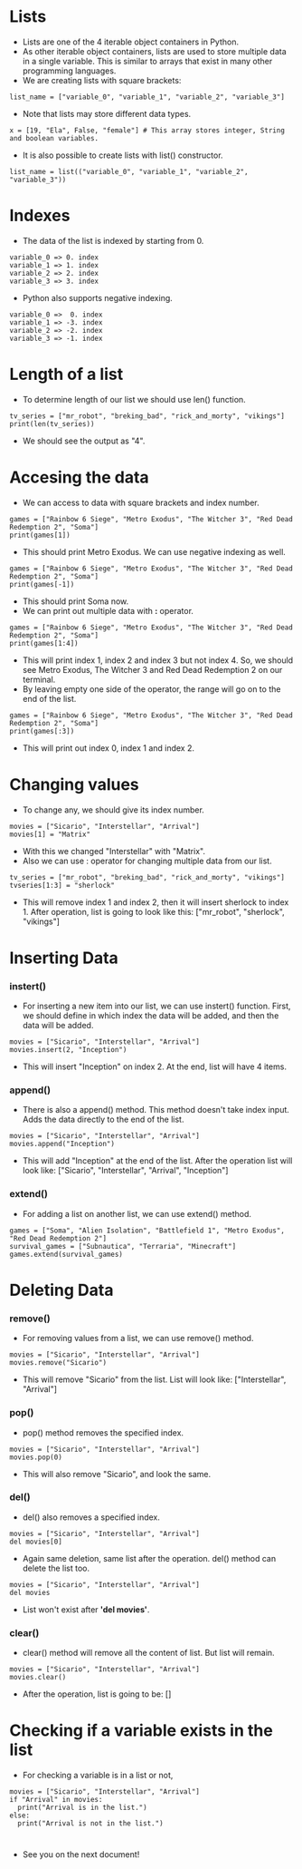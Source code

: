 # Lists
* Lists are one of the 4 iterable object containers in Python.
* As other iterable object containers, lists are used to store multiple data in a single variable. This is similar to arrays that exist in many other programming languages.
* We are creating lists with square brackets:
```
list_name = ["variable_0", "variable_1", "variable_2", "variable_3"]
```

* Note that lists may store different data types.
```
x = [19, "Ela", False, "female"] # This array stores integer, String and boolean variables.
```

* It is also possible to create lists with list() constructor.
```
list_name = list(("variable_0", "variable_1", "variable_2", "variable_3"))
```

# Indexes
* The data of the list is indexed by starting from 0.
```
variable_0 => 0. index
variable_1 => 1. index
variable_2 => 2. index
variable_3 => 3. index
```

* Python also supports negative indexing.
```
variable_0 =>  0. index
variable_1 => -3. index
variable_2 => -2. index
variable_3 => -1. index
```

# Length of a list
* To determine length of our list we should use len() function.
```
tv_series = ["mr_robot", "breking_bad", "rick_and_morty", "vikings"]
print(len(tv_series))
```
* We should see the output as "4".

# Accesing the data
* We can access to data with square brackets and index number.
```
games = ["Rainbow 6 Siege", "Metro Exodus", "The Witcher 3", "Red Dead Redemption 2", "Soma"]
print(games[1])
```
* This should print Metro Exodus. We can use negative indexing as well.
```
games = ["Rainbow 6 Siege", "Metro Exodus", "The Witcher 3", "Red Dead Redemption 2", "Soma"]
print(games[-1])
```
* This should print Soma now.
* We can print out multiple data with **:** operator.
```
games = ["Rainbow 6 Siege", "Metro Exodus", "The Witcher 3", "Red Dead Redemption 2", "Soma"]
print(games[1:4])
```
* This will print index 1, index 2 and index 3 but not index 4. So, we should see Metro Exodus, The Witcher 3 and Red Dead Redemption 2 on our terminal.
* By leaving empty one side of the operator, the range will go on to the end of the list.
```
games = ["Rainbow 6 Siege", "Metro Exodus", "The Witcher 3", "Red Dead Redemption 2", "Soma"]
print(games[:3])
```
* This will print out index 0, index 1 and index 2.

# Changing values
* To change any, we should give its index number.
```
movies = ["Sicario", "Interstellar", "Arrival"]
movies[1] = "Matrix"
```
* With this we changed "Interstellar" with "Matrix".
* Also we can use : operator for changing multiple data from our list.
```
tv_series = ["mr_robot", "breking_bad", "rick_and_morty", "vikings"]
tvseries[1:3] = "sherlock"
```
* This will remove index 1 and index 2, then it will insert sherlock to index 1. After operation, list is going to look like this: ["mr_robot", "sherlock", "vikings"]

# Inserting Data
### instert()
* For inserting a new item into our list, we can use instert() function. First, we should define in which index the data will be added, and then the data will be added. 
```
movies = ["Sicario", "Interstellar", "Arrival"]
movies.insert(2, "Inception")
```
* This will insert "Inception" on index 2. At the end, list will have 4 items.

### append()
* There is also a append() method. This method doesn't take index input. Adds the data directly to the end of the list.
```
movies = ["Sicario", "Interstellar", "Arrival"]
movies.append("Inception")
```
* This will add "Inception" at the end of the list. After the operation list will look like: ["Sicario", "Interstellar", "Arrival", "Inception"]

### extend()
* For adding a list on another list, we can use extend() method.
```
games = ["Soma", "Alien Isolation", "Battlefield 1", "Metro Exodus", "Red Dead Redemption 2"]
survival_games = ["Subnautica", "Terraria", "Minecraft"]
games.extend(survival_games)
```

# Deleting Data
### remove()
* For removing values from a list, we can use remove() method.
```
movies = ["Sicario", "Interstellar", "Arrival"]
movies.remove("Sicario")
```
* This will remove "Sicario" from the list. List will look like: ["Interstellar", "Arrival"]

### pop()
* pop() method removes the specified index.
```
movies = ["Sicario", "Interstellar", "Arrival"]
movies.pop(0)
```
* This will also remove "Sicario", and look the same.

### del()
* del() also removes a specified index.
```
movies = ["Sicario", "Interstellar", "Arrival"]
del movies[0]
```
* Again same deletion, same list after the operation. del() method can delete the list too.
```
movies = ["Sicario", "Interstellar", "Arrival"]
del movies
```
* List won't exist after **'del movies'**.

### clear()
* clear() method will remove all the content of list. But list will remain.
```
movies = ["Sicario", "Interstellar", "Arrival"]
movies.clear()
```
* After the operation, list is going to be: []

# Checking if a variable exists in the list
* For checking a variable is in a list or not,
```
movies = ["Sicario", "Interstellar", "Arrival"]
if "Arrival" in movies:
  print("Arrival is in the list.")
else:
  print("Arrival is not in the list.")
```

#
* See you on the next document!